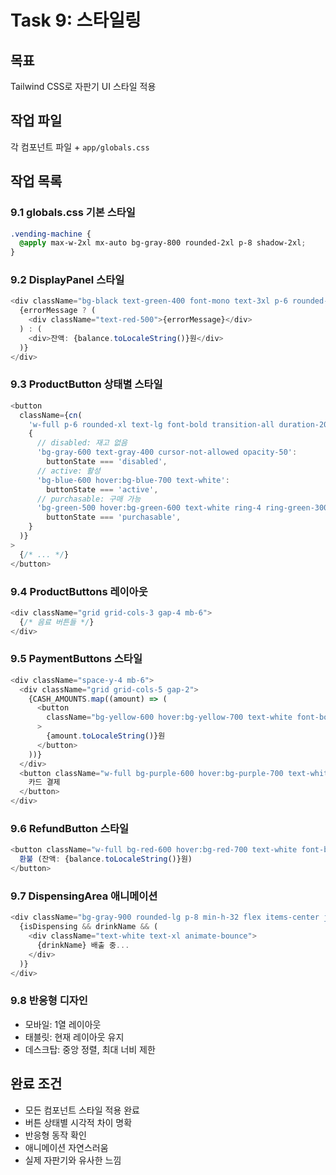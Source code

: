 # Task 9: 스타일링

## 목표
Tailwind CSS로 자판기 UI 스타일 적용

## 작업 파일
각 컴포넌트 파일 + `app/globals.css`

## 작업 목록

### 9.1 globals.css 기본 스타일
```css
.vending-machine {
  @apply max-w-2xl mx-auto bg-gray-800 rounded-2xl p-8 shadow-2xl;
}
```

### 9.2 DisplayPanel 스타일
```typescript
<div className="bg-black text-green-400 font-mono text-3xl p-6 rounded-lg mb-6 text-center">
  {errorMessage ? (
    <div className="text-red-500">{errorMessage}</div>
  ) : (
    <div>잔액: {balance.toLocaleString()}원</div>
  )}
</div>
```

### 9.3 ProductButton 상태별 스타일
```typescript
<button
  className={cn(
    'w-full p-6 rounded-xl text-lg font-bold transition-all duration-200',
    {
      // disabled: 재고 없음
      'bg-gray-600 text-gray-400 cursor-not-allowed opacity-50':
        buttonState === 'disabled',
      // active: 활성
      'bg-blue-600 hover:bg-blue-700 text-white':
        buttonState === 'active',
      // purchasable: 구매 가능
      'bg-green-500 hover:bg-green-600 text-white ring-4 ring-green-300 scale-105':
        buttonState === 'purchasable',
    }
  )}
>
  {/* ... */}
</button>
```

### 9.4 ProductButtons 레이아웃
```typescript
<div className="grid grid-cols-3 gap-4 mb-6">
  {/* 음료 버튼들 */}
</div>
```

### 9.5 PaymentButtons 스타일
```typescript
<div className="space-y-4 mb-6">
  <div className="grid grid-cols-5 gap-2">
    {CASH_AMOUNTS.map((amount) => (
      <button
        className="bg-yellow-600 hover:bg-yellow-700 text-white font-bold py-3 rounded-lg disabled:opacity-50 disabled:cursor-not-allowed"
      >
        {amount.toLocaleString()}원
      </button>
    ))}
  </div>
  <button className="w-full bg-purple-600 hover:bg-purple-700 text-white font-bold py-4 rounded-lg">
    카드 결제
  </button>
</div>
```

### 9.6 RefundButton 스타일
```typescript
<button className="w-full bg-red-600 hover:bg-red-700 text-white font-bold py-4 rounded-lg mb-6">
  환불 (잔액: {balance.toLocaleString()}원)
</button>
```

### 9.7 DispensingArea 애니메이션
```typescript
<div className="bg-gray-900 rounded-lg p-8 min-h-32 flex items-center justify-center">
  {isDispensing && drinkName && (
    <div className="text-white text-xl animate-bounce">
      {drinkName} 배출 중...
    </div>
  )}
</div>
```

### 9.8 반응형 디자인
- 모바일: 1열 레이아웃
- 태블릿: 현재 레이아웃 유지
- 데스크탑: 중앙 정렬, 최대 너비 제한

## 완료 조건
- 모든 컴포넌트 스타일 적용 완료
- 버튼 상태별 시각적 차이 명확
- 반응형 동작 확인
- 애니메이션 자연스러움
- 실제 자판기와 유사한 느낌

